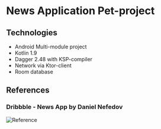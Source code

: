 # News Application Pet-project

## Technologies

- Android Multi-module project
- Kotlin 1.9
- Dagger 2.48 with KSP-compiler
- Network via Ktor-client
- Room database

## References

### Dribbble - News App by Daniel Nefedov

![Reference](https://cdn.dribbble.com/users/2261466/screenshots/6616292/banner___24.png)
